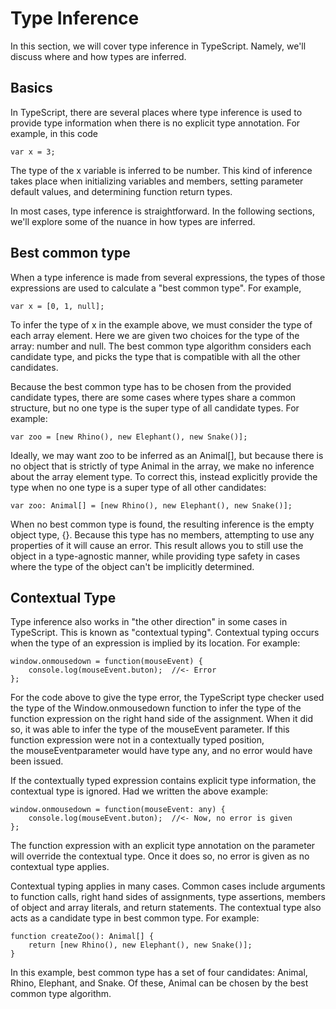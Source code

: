 # Type Inference

In this section, we will cover type inference in TypeScript. Namely, we'll discuss where and how types are inferred.

## Basics

In TypeScript, there are several places where type inference is used to provide type information when there is no explicit type annotation. For example, in this code

    var x = 3;

The type of the x variable is inferred to be number. This kind of inference takes place when initializing variables and members, setting parameter default values, and determining function return types.

In most cases, type inference is straightforward. In the following sections, we'll explore some of the nuance in how types are inferred.

## Best common type

When a type inference is made from several expressions, the types of those expressions are used to calculate a "best common type". For example,

    var x = [0, 1, null];

To infer the type of x in the example above, we must consider the type of each array element. Here we are given two choices for the type of the array: number and null. The best common type algorithm considers each candidate type, and picks the type that is compatible with all the other candidates. 

Because the best common type has to be chosen from the provided candidate types, there are some cases where types share a common structure, but no one type is the super type of all candidate types. For example:

    var zoo = [new Rhino(), new Elephant(), new Snake()];

Ideally, we may want zoo to be inferred as an Animal[], but because there is no object that is strictly of type Animal in the array, we make no inference about the array element type. To correct this, instead explicitly provide the type when no one type is a super type of all other candidates:

    var zoo: Animal[] = [new Rhino(), new Elephant(), new Snake()];

When no best common type is found, the resulting inference is the empty object type, {}. Because this type has no members, attempting to use any properties of it will cause an error. This result allows you to still use the object in a type-agnostic manner, while providing type safety in cases where the type of the object can't be implicitly determined.

## Contextual Type

Type inference also works in "the other direction" in some cases in TypeScript. This is known as "contextual typing". Contextual typing occurs when the type of an expression is implied by its location. For example: 

    window.onmousedown = function(mouseEvent) { 
        console.log(mouseEvent.buton);  //<- Error  
    };

For the code above to give the type error, the TypeScript type checker used the type of the Window.onmousedown function to infer the type of the function expression on the right hand side of the assignment. When it did so, it was able to infer the type of the mouseEvent parameter. If this function expression were not in a contextually typed position, the mouseEventparameter would have type any, and no error would have been issued.

If the contextually typed expression contains explicit type information, the contextual type is ignored. Had we written the above example:

    window.onmousedown = function(mouseEvent: any) { 
        console.log(mouseEvent.buton);  //<- Now, no error is given  
    };

The function expression with an explicit type annotation on the parameter will override the contextual type. Once it does so, no error is given as no contextual type applies.

Contextual typing applies in many cases. Common cases include arguments to function calls, right hand sides of assignments, type assertions, members of object and array literals, and return statements. The contextual type also acts as a candidate type in best common type. For example:

    function createZoo(): Animal[] {
        return [new Rhino(), new Elephant(), new Snake()];
    }

In this example, best common type has a set of four candidates: Animal, Rhino, Elephant, and Snake. Of these, Animal can be chosen by the best common type algorithm.